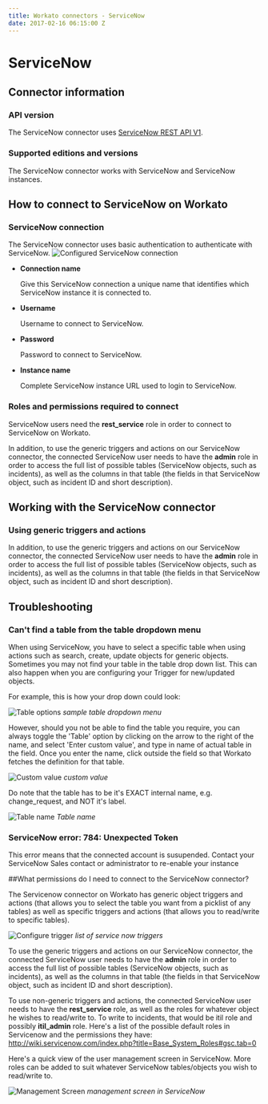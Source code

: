 ```yaml
---
title: Workato connectors - ServiceNow
date: 2017-02-16 06:15:00 Z
---
```


# ServiceNow

## Connector information

### API version
The ServiceNow connector uses [ServiceNow REST API V1](http://wiki.servicenow.com/index.php?title=REST_API#ServiceNow_REST_API_Resources).

### Supported editions and versions
The ServiceNow connector works with ServiceNow and ServiceNow instances.

## How to connect to ServiceNow on Workato

### ServiceNow connection
The ServiceNow connector uses basic authentication to authenticate with ServiceNow.
![Configured ServiceNow connection](/assets/images/connectors/servicenow/configured_servicenow_connection.png)
* **Connection name**

  Give this ServiceNow connection a unique name that identifies which ServiceNow instance it is connected to.

* **Username**

  Username to connect to ServiceNow.

* **Password**

  Password to connect to ServiceNow.

* **Instance name**

  Complete ServiceNow instance URL used to login to ServiceNow.

### Roles and permissions required to connect
ServiceNow users need the **rest_service** role in order to connect to ServiceNow on Workato.

In addition, to use the generic triggers and actions on our ServiceNow connector, the connected ServiceNow user needs to have the **admin** role in order to access the full list of possible tables (ServiceNow objects, such as incidents), as well as the columns in that table (the fields in that ServiceNow object, such as incident ID and short description).

## Working with the ServiceNow connector
### Using generic triggers and actions
In addition, to use the generic triggers and actions on our ServiceNow connector, the connected ServiceNow user needs to have the **admin** role in order to access the full list of possible tables (ServiceNow objects, such as incidents), as well as the columns in that table (the fields in that ServiceNow object, such as incident ID and short description).


## Troubleshooting

### Can't find a table from the table dropdown menu

When using ServiceNow, you have to select a specific table when using actions such as search, create, update objects for generic objects. Sometimes you may not find your table in the table drop down list. This can also happen when you are configuring your Trigger for new/updated objects. 

For example, this is how your drop down could look:

![Table options](/assets/images/connectors/servicenow/table.png)
*sample table dropdown menu*

However, should you not be able to find the table you require, you can always toggle the 'Table' option by clicking on the arrow to the right of the name, and select 'Enter custom value', and type in name of actual table in the field. Once you enter the name, click outside the field so that Workato fetches the definition for that table.

![Custom value](/assets/images/connectors/servicenow/servicenow.gif)
*custom value*

Do note that the table has to be it's EXACT internal name, e.g. change_request, and NOT it's label.

![Table name](/assets/images/connectors/servicenow/table-name.png)
*Table name*

### ServiceNow error: 784: Unexpected Token

This error means that the connected account is susupended. Contact your ServiceNow Sales contact or administrator to re-enable your instance 


##What permissions do I need to connect to the ServiceNow connector?

The Servicenow connector on Workato has generic object triggers and actions (that allows you to select the table you want from a picklist of any tables) as well as specific triggers and actions (that allows you to read/write to specific tables).

![Configure trigger](/assets/images/connectors/servicenow/configure-trigger.png)
*list of service now triggers*

To use the generic triggers and actions on our ServiceNow connector, the connected ServiceNow user needs to have the **admin** role in order to access the full list of possible tables (ServiceNow objects, such as incidents), as well as the columns in that table (the fields in that ServiceNow object, such as incident ID and short description).

To use non-generic triggers and actions, the connected ServiceNow user needs to have the **rest_service** role, as well as the roles for whatever object he wishes to read/write to. To write to incidents, that would be itil role and possibly **itil_admin** role. Here's a list of the possible default roles in Servicenow and the permissions they have: http://wiki.servicenow.com/index.php?title=Base_System_Roles#gsc.tab=0

Here's a quick view of the user management screen in ServiceNow. More roles can be added to suit whatever ServiceNow tables/objects you wish to read/write to.

![Management Screen](/assets/images/connectors/servicenow/configure-trigger.png)
*management screen in ServiceNow*

